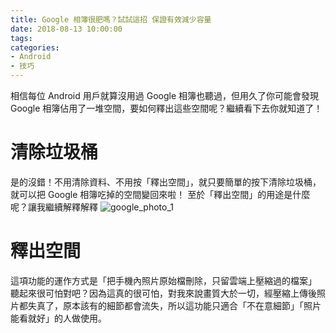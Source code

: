 ```yaml
---
title: Google 相簿很肥嗎？試試這招 保證有效減少容量
date: 2018-08-13 10:00:00
tags:
categories:
- Android
- 技巧
---
```

相信每位 Android 用戶就算沒用過 Google 相簿也聽過，但用久了你可能會發現 Google 相簿佔用了一堆空間，要如何釋出這些空間呢？繼續看下去你就知道了！
<!--more-->
# 清除垃圾桶
是的沒錯！不用清除資料、不用按「釋出空間」，就只要簡單的按下清除垃圾桶，就可以把 Google 相簿吃掉的空間變回來啦！
至於「釋出空間」的用途是什麼呢？讓我繼續解釋解釋
![google_photo_1](https://nmqryw.bn.files.1drv.com/y4meBzE4hf_OOG0VqXkZIWrTNNPOyx-JdtWQRgpWemAbwyOq0ZEpnWgg-we8IvEdwAlv7r0fRGZ3udtm6_gMNXrIFUoPEnny-m94j8g69YPBQitgTgafWUrkVuXhx9G_zRu3S9e-2ea0EsRb0rtoozVESKvCCu8xOs5WPj5h7JQRgAA65uqCQGKBrHOZ71GwL-SN5IT37gQK6AohqQFNXC6Bw)
# 釋出空間
這項功能的運作方式是「把手機內照片原始檔刪除，只留雲端上壓縮過的檔案」
聽起來很可怕對吧？因為這真的很可怕，對我來說畫質大於一切，經壓縮上傳後照片都失真了，原本該有的細節都會流失，所以這功能只適合「不在意細節」「照片能看就好」的人做使用。

